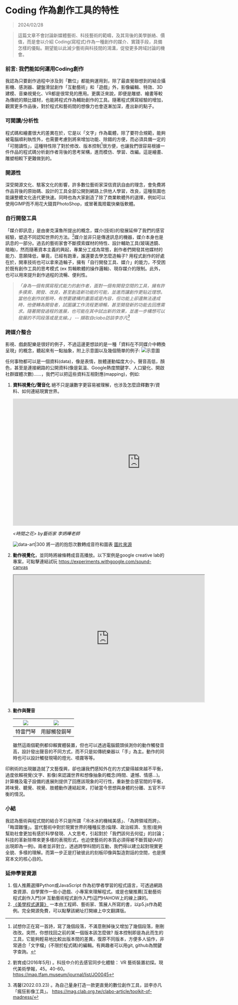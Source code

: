 # Coding 作為創作工具的特性
> 2024/02/28

> 這篇文章不會討論新媒體藝術、科技藝術的範疇，及其背後的美學脈絡、價值，而是會以介紹 Coding(寫程式)作為一種創作的媒介、實踐手段，具備怎樣的優點。期望能以此減少藝術與科技間的鴻溝，促發更多跨域討論的機會。


###  前言: 我們能如何運用Coding創作
我認為只要創作過程中涉及到「數位」都能夠運用到，除了最直覺聯想到的結合攝影機、感測器、鍵盤滑鼠創作「互動藝術」和「遊戲」外，影像編輯、特效、3D建模、音樂視覺化、VR都是很常見的應用。更廣泛來說，即便是雕塑、繪畫等較為傳統的類比媒材，也能將程式作為輔助創作的工具。隨著程式撰寫經驗的增加，觀賞更多作品後，對於程式和藝術間的想像力也會逐漸加深，產出新的點子。


### 可閱讀/分析性
程式碼和繪畫很大的差異在於，它是以「文字」作為載體，除了要符合規範，能夠被電腦順利執性外，也需要考慮到將來增加功能、除錯的方便，而必須具備一定的「可閱讀性」，這種特性除了對於修改、版本控制[^1]很方便，也讓我們很容易根據一件作品的程式碼分析創作者背後的思考架構，進而模仿、學習、改編。這是繪畫、雕塑相較下更難做到的。


### 開源性
深受開源文化、駭客文化的影響，許多數位藝術家深信資訊自由的理念，會免費將作品背後的原始碼、設計的工具全部公開到網路上供他人學習，改良，這種氛圍也能讓整體文化迭代更快速。同時也為大家創造了除了商業軟體外的選擇，例如可以使用GIMP而不用花大錢買PhotoShop，或冒著風險載快樂版軟體。


### 自行開發工具
「媒介即訊息」是由麥克漢魯所提出的概念，媒介(技術)的發展延伸了我們的感官經驗，塑造不同認知世界的方法。[^2]媒介並非只是傳達訊息的機器，媒介本身也是訊息的一部分。過去的藝術家會不斷摸索媒材的特性、設計輔助工具(玻璃透鏡、暗箱)，然而隨著資本主義的興起，專業分工成為常態，創作者們開發其他媒材的能力、意願降低，畢竟，已經有跑車，誰還要去學怎麼造輪子? 用程式創作的好處在於，開車技術也可以拿來造輪子，擁有「自行開發工具、媒介」的能力，不受困於既有創作工具的思考模式 (ex 剪輯軟體的操作邏輯)、現存媒介的限制。此外，也可以用來提升創作過程的流暢、便利性。


> *「身為一個有撰寫程式能力的創作者，面對一個有開發空間的工具，擁有許多摸索、開發、改良，甚至創造新功能的可能，並進而讓創作更貼近理想。當他在創作狀態時，有想要建構的畫面或是內容，但功能上卻還無法達成時，他便轉為開發者，試圖讓工作流程更順暢，甚至開發新的功能去回應需求。隨著開發過程的進展，也可能在其中試出新的效果，並進一步構想可以發展的不同段落或是支線。」  -- 擷取自clabo訪談李亦凡[^3]* 






### 跨媒介整合
影視、戲劇配樂是很好的例子，不過這邊更想談的是一種「資料在不同媒介中轉換呈現」的概念，聽起來有一點抽象，附上示意圖以及幾個簡單的例子:
![示意圖](diagram.png)




任何事物都可以是一個資料(data)，像是表情，肢體運動幅度大小，聲音高低，顏色，甚至是連接網路的公開資料(像是氣溫、Google熱度關鍵字、人口變化、開啟社群媒體次數)......，我們可以把這些資料互相對應(mapping)，例如:




1. **資料視覺化/聲音化**
    絕不只是讓數字更容易被理解，也涉及怎麼詮釋數字/資料、如何連結現實世界。
    <iframe width="800" height="400" src="https://www.youtube.com/embed/6aLjk0Zs5Vc?si=TsL_LedDDdoZCWfP&amp;start=40" title="YouTube video player" frameborder="0" allow="accelerometer; autoplay; clipboard-write; encrypted-media; gyroscope; picture-in-picture; web-share" allowfullscreen></iframe>    
    
    <br/>
    
    *<時間之花> by藝術家 李炳曄老師*


    ![data-art|300](dataArt.png)
    將一週的抱怨次數轉成音符和圖表 [圖片來源](http://www.dear-data.com/theproject)




2. **動作視覺化**，並同時將線條轉成音高播放。以下案例是google creative lab的專案，可點擊連結試玩
    https://experiments.withgoogle.com/sound-canvas
    <iframe width="600" height="400" src="https://lh3.googleusercontent.com/B7OBFFbwDCMaC4Z5CyiMGYen5SIRfHVKG2k1APhj9E5eLNViKATnJ2lLa8V1anw4-Aj4zlpUlsn9owflx6QTe1pELInZCQ" style="width=450px; height=300px"></iframe>
       


   
3. **動作與聲音**


    |![](特雷門琴.gif)|![](ground-piano.jpg)|
    |:-:|:-:|
    |特雷門琴|用腳觸發鋼琴|
    
    雖然這兩個範例都仰賴實體裝置，但也可以透過電腦鏡頭偵測你的動作觸發音高，設計發出聲音的不同方式，而不只是如傳統樂器以「手」為主。動作的同時也可以設計觸發現場的燈光、噴霧等等。




印刷術的出現雖造就了文藝復興，卻也讓我們感知外在的方式變得越來越不平衡，過度依賴視覺(文字、影像)來認識世界和想像抽象的概念(時間、遺憾、情感...)。計算機及電子設備的進展則提供了回應該現象的可行性，重新整合感官間的平衡，將味覺、聽覺、視覺、肢體動作連結起來，打破當今思想與身體的分離、五官不平衡的情況。








### 小結
我認為藝術與程式間的結合不只是所謂「冷冰冰的機械美感」、「為跨領域而跨」、「晦澀難懂」。當代藝術中對於現實世界的種種反思(倫理、政治經濟、生態)能夠幫助社會更加有感於科學發現、人文思考，引起對於「我們該何去何從」的討論；科技的革新除帶來更多樣的表現形式，也迫使藝術的本質必須得被不斷質疑(AI的出現即為一例)。兩者並非對立，透過跨學科間的互動，我們得以建立起對現實更全貌、多樣的理解。而第一步正是打破彼此的刻板印像與製造對話的空間，也是撰寫本文的核心目的。




### 延伸學習資源
1. 個人推薦選擇Python或JavaScript 作為初學者學習的程式語言，可透過網路查資源、自學實作一些小遊戲、小專案來理解程式。或是也蠻推薦[互動藝術程式創作入門](# 互動藝術程式創作入門)這門HAHOW上的線上課的。
2. [《美學程式運算》](https://openhumanitiespress.org/books/download/Soon-Cox_2020_Aesthetic-Programming.pdf)
	一本由工程師、藝術家、策展人所寫的書，以p5.js作為範例。完全開源免費，可以點擊該網址打開線上中文翻譯版。
	


[^1]:試想你正在寫一首詩，寫了幾個段落，不滿意刪掉後又增加了幾個段落，刪刪改改。突然，你想找回之前的某一個版本該怎麼做? 版本控制即是為此而生的工具，它能夠輕易地比較出版本間的差異，復原不同版本，方便多人協作，非常適合「文字檔」(不限於程式碼)的編輯。有興趣者可以用git, github為關鍵字查詢。
[^2]: 劉育成(2016年5月) 。科技中介的去感官同步化體驗： VR 藝術裝置初探。現代美術學報，45。40-60。
	 https://map.tfam.museum/journal/list/JO0045
     
[^3]: 馮馨(2022.03.23) 。為自己量身打造一款更直覺的數位創作工具，談李亦凡「瘋狂影像工具」。
	https://mag.clab.org.tw/clabo-article/toolkit-of-madness/
    





